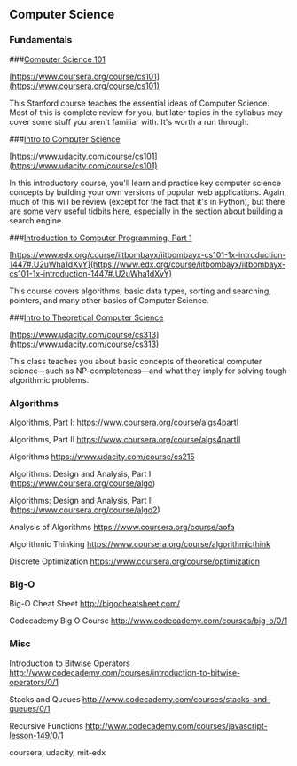## Computer Science

### Fundamentals

###[Computer Science 101](https://www.coursera.org/course/cs101)

[https://www.coursera.org/course/cs101](https://www.coursera.org/course/cs101)

This Stanford course teaches the essential ideas of Computer Science. Most of this is complete review for you, but later topics in the syllabus may cover some stuff you aren't familiar with. It's worth a run through.

###[Intro to Computer Science](https://www.udacity.com/course/cs101)

[https://www.udacity.com/course/cs101](https://www.udacity.com/course/cs101)

In this introductory course, you'll learn and practice key computer science concepts by building your own versions of popular web applications. Again, much of this will be review (except for the fact that it's in Python), but there are some very useful tidbits here, especially in the section about building a search engine.

###[Introduction to Computer Programming, Part 1](https://www.edx.org/course/iitbombayx/iitbombayx-cs101-1x-introduction-1447#.U2uWha1dXvY)

[https://www.edx.org/course/iitbombayx/iitbombayx-cs101-1x-introduction-1447#.U2uWha1dXvY](https://www.edx.org/course/iitbombayx/iitbombayx-cs101-1x-introduction-1447#.U2uWha1dXvY)

This course covers algorithms, basic data types, sorting and searching, pointers, and many other basics of Computer Science.

###[Intro to Theoretical Computer Science](https://www.udacity.com/course/cs313)

[https://www.udacity.com/course/cs313](https://www.udacity.com/course/cs313)

This class teaches you about basic concepts of theoretical computer science—such as NP-completeness—and what they imply for solving tough algorithmic problems.

### Algorithms

Algorithms, Part I: https://www.coursera.org/course/algs4partI

Algorithms, Part II https://www.coursera.org/course/algs4partII

Algorithms https://www.udacity.com/course/cs215

Algorithms: Design and Analysis, Part I (https://www.coursera.org/course/algo)

Algorithms: Design and Analysis, Part II (https://www.coursera.org/course/algo2)

Analysis of Algorithms https://www.coursera.org/course/aofa

Algorithmic Thinking https://www.coursera.org/course/algorithmicthink

Discrete Optimization https://www.coursera.org/course/optimization

### Big-O

Big-O Cheat Sheet http://bigocheatsheet.com/

Codecademy Big O Course http://www.codecademy.com/courses/big-o/0/1

### Misc

Introduction to Bitwise Operators http://www.codecademy.com/courses/introduction-to-bitwise-operators/0/1

Stacks and Queues http://www.codecademy.com/courses/stacks-and-queues/0/1

Recursive Functions http://www.codecademy.com/courses/javascript-lesson-149/0/1


coursera, udacity, mit-edx